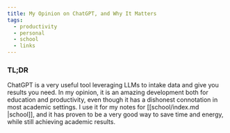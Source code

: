 ```yaml
---
title: My Opinion on ChatGPT, and Why It Matters
tags:
  - productivity
  - personal
  - school
  - links
---
```

### TL;DR

ChatGPT is a very useful tool leveraging LLMs to intake data and give you results you need. In my opinion, it is an amazing development both for education and productivity, even though it has a dishonest connotation in most academic settings. I use it for my notes for [[school/index.md |school]], and it has proven to be a very good way to save time and energy, while still achieving academic results. 

